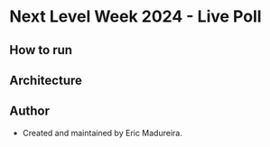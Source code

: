 # Next Level Week 2024 - Live Poll

## How to run

## Architecture

## Author
- Created and maintained by Eric Madureira.

